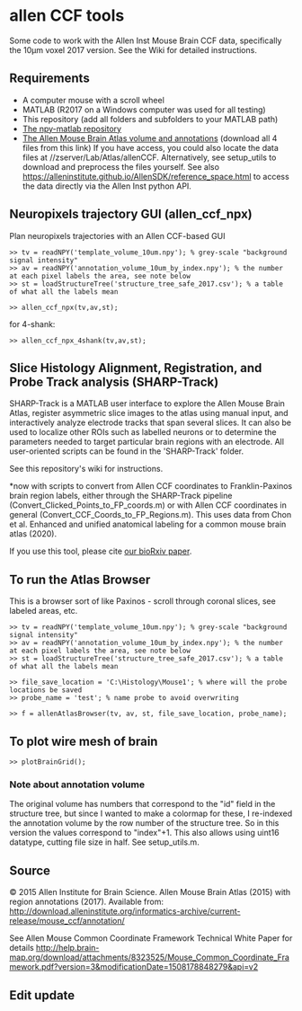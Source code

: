 # allen CCF tools

Some code to work with the Allen Inst Mouse Brain CCF data, specifically the 10µm voxel 2017 version. See the Wiki for detailed instructions.


## Requirements
- A computer mouse with a scroll wheel
- MATLAB (R2017 on a Windows computer was used for all testing)
- This repository (add all folders and subfolders to your MATLAB path)
- [The npy-matlab repository](http://github.com/kwikteam/npy-matlab)
- [The Allen Mouse Brain Atlas volume and annotations](http://data.cortexlab.net/allenCCF/) (download all 4 files from this link)
If you have access, you could also locate the data files at //zserver/Lab/Atlas/allenCCF. Alternatively, see setup_utils to download and preprocess the files yourself. See also https://alleninstitute.github.io/AllenSDK/reference_space.html to access the data directly via the Allen Inst python API.

## Neuropixels trajectory GUI (allen_ccf_npx)

Plan neuropixels trajectories with an Allen CCF-based GUI

```
>> tv = readNPY('template_volume_10um.npy'); % grey-scale "background signal intensity"
>> av = readNPY('annotation_volume_10um_by_index.npy'); % the number at each pixel labels the area, see note below
>> st = loadStructureTree('structure_tree_safe_2017.csv'); % a table of what all the labels mean

>> allen_ccf_npx(tv,av,st);
```
for 4-shank:
```
>> allen_ccf_npx_4shank(tv,av,st);
```

## Slice Histology Alignment, Registration, and Probe Track analysis (SHARP-Track)

SHARP-Track is a MATLAB user interface to explore the Allen Mouse Brain Atlas, register asymmetric slice images to the atlas using manual input,
and interactively analyze electrode tracks that span several slices. It can also be used to localize other ROIs such as labelled neurons
or to determine the parameters needed to target particular brain regions with an electrode. All user-oriented scripts can be found in the 'SHARP-Track' folder.

See this repository's wiki for instructions.

*now with scripts to convert  from Allen CCF coordinates to Franklin-Paxinos brain region labels, either through the SHARP-Track pipeline (Convert_Clicked_Points_to_FP_coords.m) or with Allen CCF coordinates in general (Convert_CCF_Coords_to_FP_Regions.m). This uses data from Chon et al. Enhanced and unified anatomical labeling for a common mouse brain atlas (2020).

If you use this tool, please cite [our bioRxiv paper](https://www.biorxiv.org/content/early/2018/10/19/447995).

## To run the Atlas Browser

This is a browser sort of like Paxinos - scroll through coronal slices, see labeled areas, etc.

```
>> tv = readNPY('template_volume_10um.npy'); % grey-scale "background signal intensity"
>> av = readNPY('annotation_volume_10um_by_index.npy'); % the number at each pixel labels the area, see note below
>> st = loadStructureTree('structure_tree_safe_2017.csv'); % a table of what all the labels mean

>> file_save_location = 'C:\Histology\Mouse1'; % where will the probe locations be saved
>> probe_name = 'test'; % name probe to avoid overwriting

>> f = allenAtlasBrowser(tv, av, st, file_save_location, probe_name);
```

## To plot wire mesh of brain
```
>> plotBrainGrid();
```

### Note about annotation volume

The original volume has numbers that correspond to the "id" field in the structure tree, but since I wanted to make a colormap for these, I re-indexed the annotation volume by the row number of the structure tree. So in this version the values correspond to "index"+1. This also allows using uint16 datatype, cutting file size in half. See setup_utils.m.

## Source
© 2015 Allen Institute for Brain Science. Allen Mouse Brain Atlas (2015) with region annotations (2017).
Available from: http://download.alleninstitute.org/informatics-archive/current-release/mouse_ccf/annotation/

See Allen Mouse Common Coordinate Framework Technical White Paper for details
http://help.brain-map.org/download/attachments/8323525/Mouse_Common_Coordinate_Framework.pdf?version=3&modificationDate=1508178848279&api=v2

## Edit update
